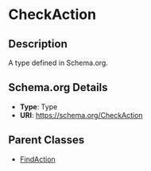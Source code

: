 # CheckAction

## Description
A type defined in Schema.org.

## Schema.org Details
- **Type**: Type
- **URI**: https://schema.org/CheckAction

## Parent Classes
- [FindAction](../FindAction.md)

